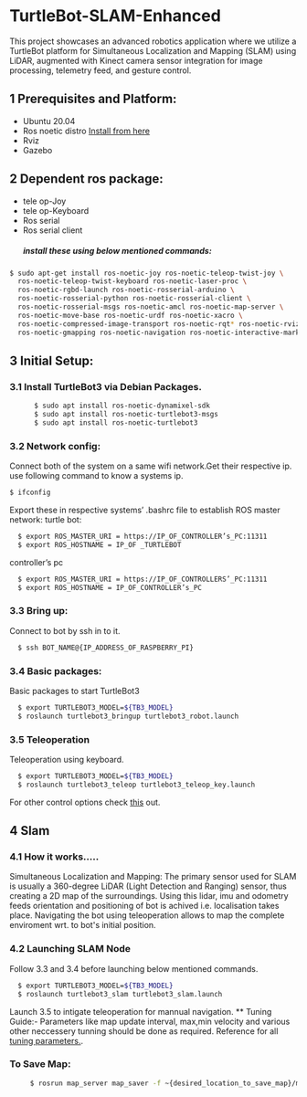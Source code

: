 # TurtleBot-SLAM-Enhanced
This project showcases an advanced robotics application where we utilize a TurtleBot platform for Simultaneous Localization and Mapping (SLAM) using LiDAR, augmented with Kinect camera sensor integration for image processing, telemetry feed, and gesture control.
## 1 Prerequisites and Platform:
- Ubuntu 20.04
- Ros noetic distro [Install from here](http://wiki.ros.org/noetic/Installation/Ubuntu)
- Rviz
- Gazebo
## 2 Dependent ros package:
- tele op-Joy
- tele op-Keyboard
- Ros serial 
- Ros serial client
  ##### install these using below mentioned commands:
```bash
$ sudo apt-get install ros-noetic-joy ros-noetic-teleop-twist-joy \
  ros-noetic-teleop-twist-keyboard ros-noetic-laser-proc \
  ros-noetic-rgbd-launch ros-noetic-rosserial-arduino \
  ros-noetic-rosserial-python ros-noetic-rosserial-client \
  ros-noetic-rosserial-msgs ros-noetic-amcl ros-noetic-map-server \
  ros-noetic-move-base ros-noetic-urdf ros-noetic-xacro \
  ros-noetic-compressed-image-transport ros-noetic-rqt* ros-noetic-rviz \
  ros-noetic-gmapping ros-noetic-navigation ros-noetic-interactive-markers
```
## 3 Initial Setup:
### 3.1 Install TurtleBot3 via Debian Packages.
``` bash
      $ sudo apt install ros-noetic-dynamixel-sdk
      $ sudo apt install ros-noetic-turtlebot3-msgs
      $ sudo apt install ros-noetic-turtlebot3
```
### 3.2 Network config:
Connect both of the system on a same wifi network.Get their respective ip.
use following command to know a systems ip.
```bash
$ ifconfig
```
Export these in respective systems’ .bashrc file to establish ROS master network:
  turtle bot:
```bash
  $ export ROS_MASTER_URI = https://IP_OF_CONTROLLER’s_PC:11311
  $ export ROS_HOSTNAME = IP_OF _TURTLEBOT
```
controller’s pc

```bash
  $ export ROS_MASTER_URI = https://IP_OF_CONTROLLERS’_PC:11311
  $ export ROS_HOSTNAME = IP_OF_CONTROLLER’s_PC
```

### 3.3 Bring up:
Connect to bot by ssh in to it.

```bash
  $ ssh BOT_NAME@{IP_ADDRESS_OF_RASPBERRY_PI}
```
### 3.4 Basic packages:
Basic packages to start TurtleBot3
```bash
  $ export TURTLEBOT3_MODEL=${TB3_MODEL}
  $ roslaunch turtlebot3_bringup turtlebot3_robot.launch
```
### 3.5 Teleoperation
Teleoperation using keyboard.
```bash
  $ export TURTLEBOT3_MODEL=${TB3_MODEL}
  $ roslaunch turtlebot3_teleop turtlebot3_teleop_key.launch
```
For other control options check [this](https://emanual.robotis.com/docs/en/platform/turtlebot3/basic_operation/) out.
## 4 Slam
### 4.1 How it works.....
Simultaneous Localization and Mapping:
The primary sensor used for SLAM is usually a 360-degree LiDAR (Light Detection and Ranging) sensor, thus creating a 2D map of the surroundings.
Using this lidar, imu and odometry feeds orientation and positioning of bot is achived i.e. localisation takes place.
Navigating the bot using teleoperation allows to map the complete enviroment wrt. to bot's initial position.
### 4.2 Launching SLAM Node 
Follow 3.3 and 3.4 before launching below mentioned commands.
```bash
  $ export TURTLEBOT3_MODEL=${TB3_MODEL}
  $ roslaunch turtlebot3_slam turtlebot3_slam.launch
```
Launch 3.5 to intigate teleoperation for mannual navigation.
** Tuning Guide:- Parameters like map update interval, max,min velocity and various other neccessery tunning should be done as required. Reference for all [tuning parameters.](https://wiki.ros.org/gmapping).
### To Save Map:
```bash
     $ rosrun map_server map_saver -f ~{desired_location_to_save_map}/map
```


